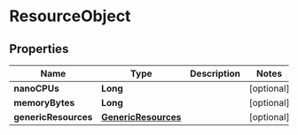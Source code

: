 
# ResourceObject

## Properties
Name | Type | Description | Notes
------------ | ------------- | ------------- | -------------
**nanoCPUs** | **Long** |  |  [optional]
**memoryBytes** | **Long** |  |  [optional]
**genericResources** | [**GenericResources**](GenericResources.md) |  |  [optional]




